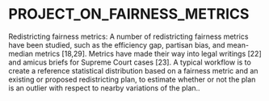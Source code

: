 # PROJECT_ON_FAIRNESS_METRICS
Redistricting fairness metrics:  A number of redistricting fairness metrics have been studied, such as the efficiency gap, partisan bias, and mean-median metrics [18,29].  Metrics have made their way into legal writings [22] and amicus briefs for Supreme Court cases [23].  A typical workflow is to create a reference statistical distribution based on a fairness metric and an existing or proposed redistricting plan, to estimate whether or not the plan is an outlier with respect to nearby variations of the plan..
